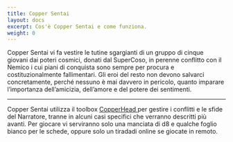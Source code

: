 ```yaml
---
title: Copper Sentai
layout: docs
excerpt: Cos'è Copper Sentai e come funziona.
weight: 0
---
```

Copper Sentai vi fa vestire le tutine sgargianti di un gruppo di cinque giovani dai poteri cosmici, donati dal SuperCoso, in perenne conflitto con il Nemico i cui piani di conquista sono sempre per procura e costituzionalmente fallimentari. Gli eroi del resto non devono salvarci concretamente, perché nessuno è mai davvero in pericolo, quanto imparare l’importanza dell’amicizia, dell’amore e del potere dei sentimenti.

***

Copper Sentai utilizza il toolbox [CopperHead ](https://www.facebook.com/groups/EpigoniGDR)per gestire i conflitti e le sfide del Narratore, tranne in alcuni casi specifici che verranno descritti più avanti. Per giocare vi serviranno solo una manciata di d8 e qualche foglio bianco per le schede, oppure solo un tiradadi online se giocate in remoto.
